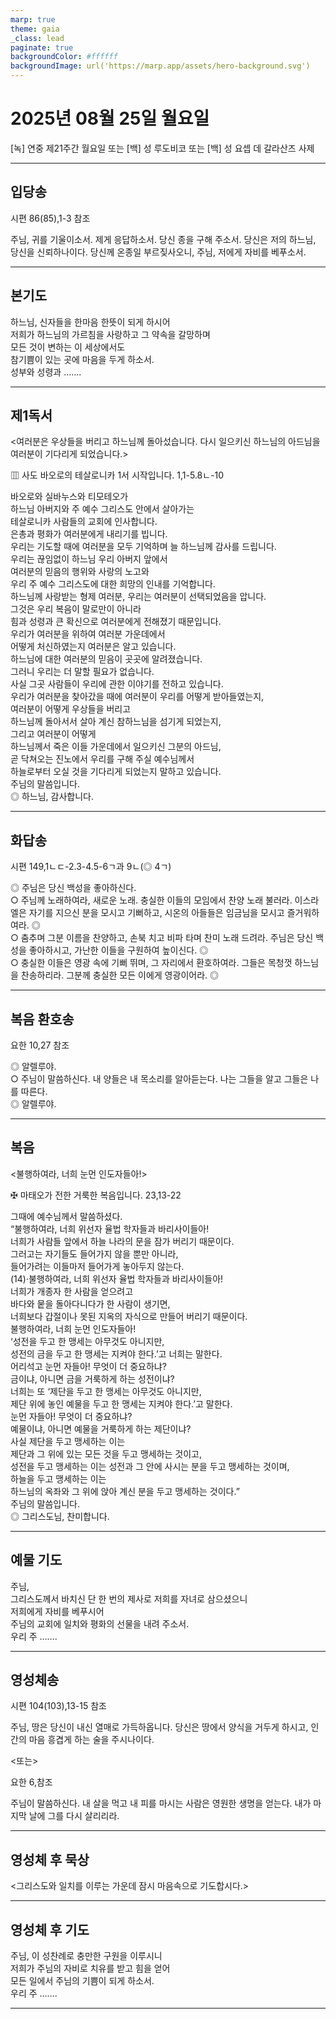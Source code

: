 ```yaml
---
marp: true
theme: gaia
_class: lead
paginate: true
backgroundColor: #ffffff
backgroundImage: url('https://marp.app/assets/hero-background.svg')
---
```


# 2025년 08월 25일 월요일

[녹] 연중 제21주간 월요일 또는 [백] 성 루도비코 또는 [백] 성 요셉 데 갈라산즈 사제  




---

## 입당송

시편 86(85),1-3 참조

주님, 귀를 기울이소서. 제게 응답하소서. 당신 종을 구해 주소서. 당신은 저의 하느님, 당신을 신뢰하나이다. 당신께 온종일 부르짖사오니, 주님, 저에게 자비를 베푸소서.  
  


---

## 본기도

하느님, 신자들을 한마음 한뜻이 되게 하시어  
저희가 하느님의 가르침을 사랑하고 그 약속을 갈망하며  
모든 것이 변하는 이 세상에서도  
참기쁨이 있는 곳에 마음을 두게 하소서.  
성부와 성령과 …….  
  


---

## 제1독서

<여러분은 우상들을 버리고 하느님께 돌아섰습니다. 다시 일으키신 하느님의 아드님을 여러분이 기다리게 되었습니다.>

▥ 사도 바오로의 테살로니카 1서 시작입니다. 1,1-5.8ㄴ-10

바오로와 실바누스와 티모테오가  
하느님 아버지와 주 예수 그리스도 안에서 살아가는  
테살로니카 사람들의 교회에 인사합니다.  
은총과 평화가 여러분에게 내리기를 빕니다.  
우리는 기도할 때에 여러분을 모두 기억하며 늘 하느님께 감사를 드립니다.  
우리는 끊임없이 하느님 우리 아버지 앞에서  
여러분의 믿음의 행위와 사랑의 노고와  
우리 주 예수 그리스도에 대한 희망의 인내를 기억합니다.  
하느님께 사랑받는 형제 여러분, 우리는 여러분이 선택되었음을 압니다.  
그것은 우리 복음이 말로만이 아니라  
힘과 성령과 큰 확신으로 여러분에게 전해졌기 때문입니다.  
우리가 여러분을 위하여 여러분 가운데에서  
어떻게 처신하였는지 여러분은 알고 있습니다.  
하느님에 대한 여러분의 믿음이 곳곳에 알려졌습니다.  
그러니 우리는 더 말할 필요가 없습니다.  
사실 그곳 사람들이 우리에 관한 이야기를 전하고 있습니다.  
우리가 여러분을 찾아갔을 때에 여러분이 우리를 어떻게 받아들였는지,  
여러분이 어떻게 우상들을 버리고  
하느님께 돌아서서 살아 계신 참하느님을 섬기게 되었는지,  
그리고 여러분이 어떻게  
하느님께서 죽은 이들 가운데에서 일으키신 그분의 아드님,  
곧 닥쳐오는 진노에서 우리를 구해 주실 예수님께서  
하늘로부터 오실 것을 기다리게 되었는지 말하고 있습니다.  
주님의 말씀입니다.  
◎ 하느님, 감사합니다.  
  


---

## 화답송

시편 149,1ㄴㄷ-2.3-4.5-6ㄱ과 9ㄴ(◎ 4ㄱ)

◎ 주님은 당신 백성을 좋아하신다.  
○ 주님께 노래하여라, 새로운 노래. 충실한 이들의 모임에서 찬양 노래 불러라. 이스라엘은 자기를 지으신 분을 모시고 기뻐하고, 시온의 아들들은 임금님을 모시고 즐거워하여라. ◎  
○ 춤추며 그분 이름을 찬양하고, 손북 치고 비파 타며 찬미 노래 드려라. 주님은 당신 백성을 좋아하시고, 가난한 이들을 구원하여 높이신다. ◎  
○ 충실한 이들은 영광 속에 기뻐 뛰며, 그 자리에서 환호하여라. 그들은 목청껏 하느님을 찬송하리라. 그분께 충실한 모든 이에게 영광이어라. ◎  
  


---

## 복음 환호송

요한 10,27 참조

◎ 알렐루야.  
○ 주님이 말씀하신다. 내 양들은 내 목소리를 알아듣는다. 나는 그들을 알고 그들은 나를 따른다.  
◎ 알렐루야.  
  


---

## 복음

<불행하여라, 너희 눈먼 인도자들아!>

✠ 마태오가 전한 거룩한 복음입니다. 23,13-22

그때에 예수님께서 말씀하셨다.  
“불행하여라, 너희 위선자 율법 학자들과 바리사이들아!  
너희가 사람들 앞에서 하늘 나라의 문을 잠가 버리기 때문이다.  
그러고는 자기들도 들어가지 않을 뿐만 아니라,  
들어가려는 이들마저 들어가게 놓아두지 않는다.  
(14)·불행하여라, 너희 위선자 율법 학자들과 바리사이들아!  
너희가 개종자 한 사람을 얻으려고  
바다와 뭍을 돌아다니다가 한 사람이 생기면,  
너희보다 갑절이나 못된 지옥의 자식으로 만들어 버리기 때문이다.  
불행하여라, 너희 눈먼 인도자들아!  
‘성전을 두고 한 맹세는 아무것도 아니지만,  
성전의 금을 두고 한 맹세는 지켜야 한다.’고 너희는 말한다.  
어리석고 눈먼 자들아! 무엇이 더 중요하냐?  
금이냐, 아니면 금을 거룩하게 하는 성전이냐?  
너희는 또 ‘제단을 두고 한 맹세는 아무것도 아니지만,  
제단 위에 놓인 예물을 두고 한 맹세는 지켜야 한다.’고 말한다.  
눈먼 자들아! 무엇이 더 중요하냐?  
예물이냐, 아니면 예물을 거룩하게 하는 제단이냐?  
사실 제단을 두고 맹세하는 이는  
제단과 그 위에 있는 모든 것을 두고 맹세하는 것이고,  
성전을 두고 맹세하는 이는 성전과 그 안에 사시는 분을 두고 맹세하는 것이며,  
하늘을 두고 맹세하는 이는  
하느님의 옥좌와 그 위에 앉아 계신 분을 두고 맹세하는 것이다.”  
주님의 말씀입니다.  
◎ 그리스도님, 찬미합니다.  
  


---

## 예물 기도

주님,  
그리스도께서 바치신 단 한 번의 제사로 저희를 자녀로 삼으셨으니  
저희에게 자비를 베푸시어  
주님의 교회에 일치와 평화의 선물을 내려 주소서.  
우리 주 …….  
  


---

## 영성체송

시편 104(103),13-15 참조

주님, 땅은 당신이 내신 열매로 가득하옵니다. 당신은 땅에서 양식을 거두게 하시고, 인간의 마음 흥겹게 하는 술을 주시나이다.  
  
<또는>  
  
요한 6,참조  
  
주님이 말씀하신다. 내 살을 먹고 내 피를 마시는 사람은 영원한 생명을 얻는다. 내가 마지막 날에 그를 다시 살리리라.  


---

## 영성체 후 묵상

<그리스도와 일치를 이루는 가운데 잠시 마음속으로 기도합시다.>  


---

## 영성체 후 기도

주님, 이 성찬례로 충만한 구원을 이루시니  
저희가 주님의 자비로 치유를 받고 힘을 얻어  
모든 일에서 주님의 기쁨이 되게 하소서.  
우리 주 …….  
  


---